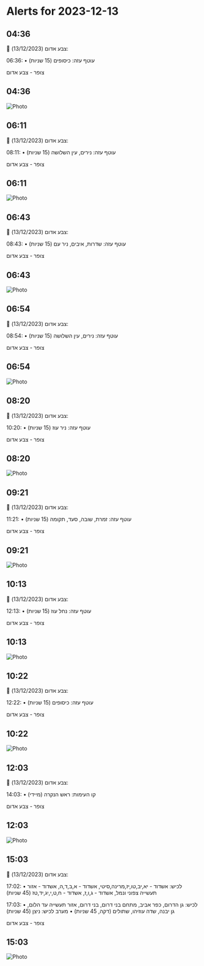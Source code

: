 # Alerts for 2023-12-13

## 04:36

🔴 צבע אדום (13/12/2023):

06:36:
• עוטף עזה: כיסופים (15 שניות)

צופר - צבע אדום

## 04:36

![Photo](images/18250.jpg)

## 06:11

🔴 צבע אדום (13/12/2023):

08:11:
• עוטף עזה: נירים, עין השלושה (15 שניות)

צופר - צבע אדום

## 06:11

![Photo](images/18252.jpg)

## 06:43

🔴 צבע אדום (13/12/2023):

08:43:
• עוטף עזה: שדרות, איבים, ניר עם (15 שניות)

צופר - צבע אדום

## 06:43

![Photo](images/18254.jpg)

## 06:54

🔴 צבע אדום (13/12/2023):

08:54:
• עוטף עזה: נירים, עין השלושה (15 שניות)

צופר - צבע אדום

## 06:54

![Photo](images/18256.jpg)

## 08:20

🔴 צבע אדום (13/12/2023):

10:20:
• עוטף עזה: ניר עוז (15 שניות)

צופר - צבע אדום

## 08:20

![Photo](images/18258.jpg)

## 09:21

🔴 צבע אדום (13/12/2023):

11:21:
• עוטף עזה: זמרת, שובה, סעד, תקומה (15 שניות)

צופר - צבע אדום

## 09:21

![Photo](images/18262.jpg)

## 10:13

🔴 צבע אדום (13/12/2023):

12:13:
• עוטף עזה: נחל עוז (15 שניות)

צופר - צבע אדום

## 10:13

![Photo](images/18264.jpg)

## 10:22

🔴 צבע אדום (13/12/2023):

12:22:
• עוטף עזה: כיסופים (15 שניות)

צופר - צבע אדום

## 10:22

![Photo](images/18266.jpg)

## 12:03

🔴 צבע אדום (13/12/2023):

14:03:
• קו העימות: ראש הנקרה (מיידי)

צופר - צבע אדום

## 12:03

![Photo](images/18268.jpg)

## 15:03

🔴 צבע אדום (13/12/2023):

17:02:
• לכיש: אשדוד - יא,יב,טו,יז,מרינה,סיטי, אשדוד - א,ב,ד,ה, אשדוד - אזור תעשייה צפוני ונמל, אשדוד - ג,ו,ז, אשדוד - ח,ט,י,יג,יד,טז (45 שניות)

17:03:
• לכיש: גן הדרום, כפר אביב, מתחם בני דרום, בני דרום, אזור תעשייה עד הלום, גן יבנה, שדה עוזיהו, שתולים (דקה, 45 שניות)
• מערב לכיש: ניצן (45 שניות)

צופר - צבע אדום

## 15:03

![Photo](images/18280.jpg)

